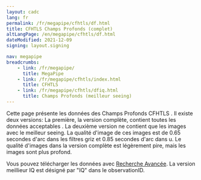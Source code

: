 ```yaml
---
layout: cadc
lang: fr
permalink: /fr/megapipe/cfhtls/df.html
title: CFHTLS Champs Profonds (complet)
altLangPage: /en/megapipe/cfhtls/df.html
dateModified: 2021-12-09
signing: layout.signing

nav: megapipe
breadcrumbs:
    - link: /fr/megapipe/
      title: MegaPipe
    - link: /fr/megapipe/cfhtls/index.html
      title: CFHTLS
    - link: /fr/megapipe/cfhtls/dfiq.html
      title: Champs Profonds (meilleur seeing)
---
```

<p>
    Cette page pr&eacute;sente les donn&eacute;es des Champs Profonds CFHTLS . Il
    existe deux versions: La premi&egrave;re, la version compl&egrave;te, contient
    toutes les donn&eacute;es acceptables . La deuxi&egrave;me version ne contient
    que les images avec le meilleur seeing. La qualit&eacute; d'image de ces
    images est de 0.65 secondes d'arc dans les filtres griz et 0.85
    secondes d'arc dans u. Le qualit&eacute; d'images dans la version
    compl&egrave;te est l&eacute;g&egrave;rement pire, mais les images sont plus profond.
</p>
<p>
    Vous pouvez t&eacute;l&eacute;charger les donn&eacute;es avec <a href="/fr/recherche/?collection=CFHTMEGAPIPE&observation.observationID=D*">Recherche Avanc&eacute;e</a>. La version meillieur IQ est d&eacute;sign&eacute; par "IQ" dans le observationID.  
</p>
